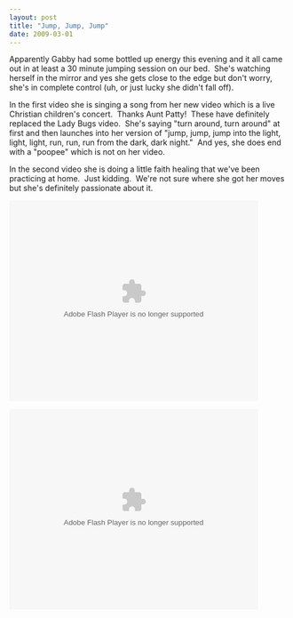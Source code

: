 ```yaml
---
layout: post
title: "Jump, Jump, Jump"
date: 2009-03-01
---
```


<p>Apparently Gabby had some bottled up energy this evening and it all came out in at least a 30 minute jumping session on our bed.&nbsp; She's watching herself in the mirror and yes she gets close to the edge but don't worry, she's in complete control (uh, or just lucky she didn't fall off).&nbsp; </p> <p>In the first video she is singing a song from her new video which is a live Christian children's concert.&nbsp; Thanks Aunt Patty!&nbsp; These have definitely replaced the Lady Bugs video.&nbsp; She's saying "turn around, turn around" at first and then launches into her version of "jump, jump, jump into the light, light, light, run, run, run from the dark, dark night."&nbsp; And yes, she does end with a "poopee" which is not on her video.</p> <p>In the second video she is doing a little faith healing that we've been practicing at home.&nbsp; Just kidding.&nbsp; We're not sure where she got her moves but she's definitely passionate about it.&nbsp; </p> <p> <div class="wlWriterSmartContent" id="scid:5737277B-5D6D-4f48-ABFC-DD9C333F4C5D:3b889b84-b464-43ce-953c-78dcbca5bb50" style="padding-right: 0px; display: inline; padding-left: 0px; padding-bottom: 0px; margin: 0px; padding-top: 0px"><div><embed width="448" height="361" type="application/x-shockwave-flash" wmode="transparent" src="http://i170.photobucket.com/player.swf?file=http://vid170.photobucket.com/albums/u252/mjpalad/P1030604.flv"></div></div></p> <div class="wlWriterSmartContent" id="scid:5737277B-5D6D-4f48-ABFC-DD9C333F4C5D:2a6a3085-298b-4ef6-94fc-1f7e823c26e3" style="padding-right: 0px; display: inline; padding-left: 0px; padding-bottom: 0px; margin: 0px; padding-top: 0px"><div><embed width="448" height="361" type="application/x-shockwave-flash" wmode="transparent" src="http://i170.photobucket.com/player.swf?file=http://vid170.photobucket.com/albums/u252/mjpalad/P1030605.flv"></div></div>
